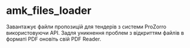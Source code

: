 # amk_files_loader
Завантажує файли пропозицій для тендерів з системи ProZorro використовуючи API.
Задля уникнення проблем з відкриттям файлів в форматі PDF оновіть свій PDF Reader.
